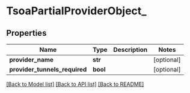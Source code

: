 # TsoaPartialProviderObject_

## Properties
Name | Type | Description | Notes
------------ | ------------- | ------------- | -------------
**provider_name** | **str** |  | [optional] 
**provider_tunnels_required** | **bool** |  | [optional] 

[[Back to Model list]](../README.md#documentation-for-models) [[Back to API list]](../README.md#documentation-for-api-endpoints) [[Back to README]](../README.md)

